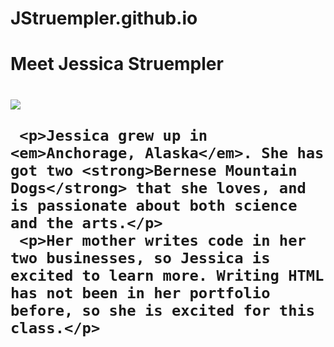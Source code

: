# JStruempler.github.io

<!DOCTYPE html>
<html lang="en">
  <meta charset="UTF-8">
  <title>Jessica Struempler</title>
  <body>
     <h1>Meet Jessica Struempler<h1>
     <img src="D:\OneDrive\Pictures\69934817_10206282310012168_8046041962521821184_o.jpg">
       
     <p>Jessica grew up in <em>Anchorage, Alaska</em>. She has got two <strong>Bernese Mountain Dogs</strong> that she loves, and is passionate about both science and the arts.</p> 
     <p>Her mother writes code in her two businesses, so Jessica is excited to learn more. Writing HTML has not been in her portfolio before, so she is excited for this class.</p>
  </body>
</html>
